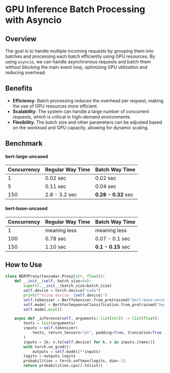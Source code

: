 # GPU Inference Batch Processing with Asyncio

## Overview

The goal is to handle multiple incoming requests by grouping them into batches and processing each batch efficiently using GPU resources. By using `asyncio`, we can handle asynchronous requests and batch them without blocking the main event loop, optimizing GPU utilization and reducing overhead.

## Benefits

- **Efficiency**: Batch processing reduces the overhead per request, making the use of GPU resources more efficient.
- **Scalability**: The system can handle a large number of concurrent requests, which is critical in high-demand environments.
- **Flexibility**: The batch size and other parameters can be adjusted based on the workload and GPU capacity, allowing for dynamic scaling.

## Benchmark
#### bert-large-uncased

| Concurrency | Regular Way Time | Batch Way Time      |
|-------------|------------------|---------------------|
| 1           | 0.02 sec         | 0.02 sec            |
| 5           | 0.11 sec         | 0.04 sec            |
| 150         | 2.8 - 3.2 sec    | **0.28 - 0.32** sec |

#### bert-base-uncased

| Concurrency | Regular Way Time | Batch Way Time     |
|-------------|------------------|--------------------|
| 1           | meaning less     | meaning less       |
| 100         | 0.78 sec         | 0.07 - 0.1 sec     |
| 150         | 1.10 sec         | **0.1 - 0.15** sec |

## How to Use

```python
class BERTProxy(tessadar.Proxy[str, float]):
    def __init__(self, batch_size=64):
        super().__init__(batch_size=batch_size)
        self.device = torch.device("cuda")
        print(f"Using device: {self.device}")
        self.tokenizer = BertTokenizer.from_pretrained("bert-base-uncased")
        self.model = BertForSequenceClassification.from_pretrained("bert-base-uncased").to(self.device)
        self.model.eval()

    async def _inference(self, arguments: list[str]) -> list[float]:
        texts = list(arguments)
        inputs = self.tokenizer(
            texts, return_tensors="pt", padding=True, truncation=True
        )
        inputs = {k: v.to(self.device) for k, v in inputs.items()}
        with torch.no_grad():
            outputs = self.model(**inputs)
        logits = outputs.logits
        probabilities = torch.softmax(logits, dim=-1)
        return probabilities.cpu().tolist()
```
